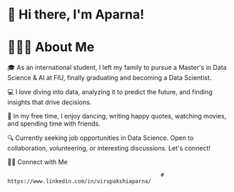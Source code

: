 # 👋  Hi there, I'm Aparna!

# 👨🏻‍💻  About Me

  🎓 As an international student, I left my family to pursue a Master's in Data Science & AI at FIU, finally graduating and becoming a Data Scientist.
  
  💻 I love diving into data, analyzing it to predict the future, and finding insights that drive decisions.
  
  💃 In my free time, I enjoy dancing, writing happy quotes, watching movies, and spending time with friends.
  
  🔍 Currently seeking job opportunities in Data Science. Open to collaboration, volunteering, or interesting discussions. Let's connect!



🤝🏻  Connect with Me

                                                    # https://www.linkedin.com/in/virupakshiaparna/
